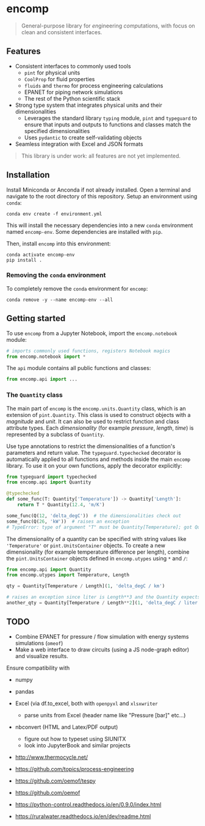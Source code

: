 # encomp


> General-purpose library for *en*gineering *comp*utations, with focus on clean and consistent interfaces.

## Features

* Consistent interfaces to commonly used tools
    * ``pint`` for physical units
    * ``CoolProp`` for fluid properties
    * ``fluids`` and ``thermo`` for process engineering calculations
    * EPANET for piping network simulations
    * The rest of the Python scientific stack
* Strong type system that integrates physical units and their dimensionalities
    * Leverages the standard library ``typing`` module, ``pint`` and ``typeguard`` to ensure that inputs and outputs to functions and classes match the specified dimensionalities
    * Uses ``pydantic`` to create self-validating objects
* Seamless integration with Excel and JSON formats


> This library is under work: all features are not yet implemented.


## Installation

Install Miniconda or Anconda if not already installed.
Open a terminal and navigate to the root directory of this repository.
Setup an environment using ``conda``:

```
conda env create -f environment.yml
```

This will install the necessary dependencies into a new ``conda`` environment named ``encomp-env``.
Some dependencies are installed with ``pip``.


Then, install ``encomp`` into this environment:

```
conda activate encomp-env
pip install .
```


### Removing the ``conda`` environment

To completely remove the ``conda`` environment for ``encomp``:

```
conda remove -y --name encomp-env --all
```


## Getting started

To use ``encomp`` from a Jupyter Notebook, import the ``encomp.notebook`` module:


```python
# imports commonly used functions, registers Notebook magics
from encomp.notebook import *
```

The ``api`` module contains all public functions and classes:

```python
from encomp.api import ...
```

### The ``Quantity`` class


The main part of ``encomp`` is the ``encomp.units.Quantity`` class, which is an extension of ``pint.Quantity``.
This class is used to construct objects with a *magnitude* and *unit*.
It can also be used to restrict function and class attribute types.
Each *dimensionality* (for example *pressure*, *length*, *time*) is represented by a subclass of ``Quantity``.

Use type annotations to restrict the dimensionalities of a function's parameters and return value.
The ``typeguard.typechecked`` decorator is automatically applied to all functions and methods inside the main ``encomp`` library.
To use it on your own functions, apply the decorator explicitly:


```python
from typeguard import typechecked
from encomp.api import Quantity

@typechecked
def some_func(T: Quantity['Temperature']) -> Quantity['Length']:
    return T * Quantity(12.4, 'm/K')

some_func(Q(12, 'delta_degC'))  # the dimensionalities check out
some_func(Q(26, 'kW'))  # raises an exception
# TypeError: type of argument "T" must be Quantity[Temperature]; got Quantity[Power] instead
```

The dimensionality of a quantity can be specified with string values like ``'Temperature'`` or ``pint.UnitsContainer`` objects.
To create a new dimensionality (for example temperature difference per length), combine the ``pint.UnitsContainer`` objects defined in ``encomp.utypes`` using ``*`` and ``/``:


```python
from encomp.api import Quantity
from encomp.utypes import Temperature, Length

qty = Quantity[Temperature / Length](1, 'delta_degC / km')

# raises an exception since liter is Length**3 and the Quantity expects Length**2
another_qty = Quantity[Temperature / Length**2](1, 'delta_degC / liter')
```


## TODO


* Combine EPANET for pressure / flow simulation with energy systems simulations (``omeof``)
* Make a web interface to draw circuits (using a JS node-graph editor) and visualize results.

Ensure compatibility with

* numpy
* pandas
* Excel (via df.to_excel, both with ``openpyxl`` and ``xlsxwriter``
    * parse units from Excel (header name like "Pressure [bar]" etc...)
* nbconvert (HTML and Latex/PDF output)
    * figure out how to typeset using SIUNITX
    * look into JupyterBook and similar projects


* http://www.thermocycle.net/
* https://github.com/topics/process-engineering
* https://github.com/oemof/tespy
* https://github.com/oemof
* https://python-control.readthedocs.io/en/0.9.0/index.html
* https://ruralwater.readthedocs.io/en/dev/readme.html
